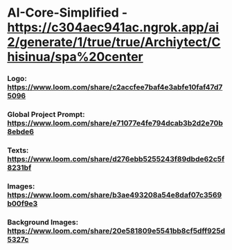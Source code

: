 # AI-Core-Simplified - https://c304aec941ac.ngrok.app/ai2/generate/1/true/true/Archiytect/Chisinua/spa%20center

### Logo: https://www.loom.com/share/c2accfee7baf4e3abfe10faf47d75096
### Global Project Prompt: https://www.loom.com/share/e71077e4fe794dcab3b2d2e70b8ebde6
### Texts: https://www.loom.com/share/d276ebb5255243f89dbde62c5f8231bf
### Images: https://www.loom.com/share/b3ae493208a54e8daf07c3569b00f9e3
### Background Images: https://www.loom.com/share/20e581809e5541bb8cf5dff925d5327c
